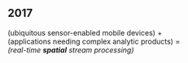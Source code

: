 ##  2017 
 
(ubiquitous sensor-enabled mobile devices) +  
(applications needing complex analytic products) =  
*(real-time **spatial** stream processing)* 

